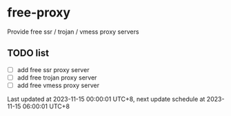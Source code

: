 
# free-proxy
Provide free ssr / trojan / vmess proxy servers


## TODO list
- [ ] add free ssr proxy server
- [ ] add free trojan proxy server
- [ ] add free vmess proxy server

Last updated at 2023-11-15 00:00:01 UTC+8, next update schedule at 2023-11-15 06:00:01 UTC+8

